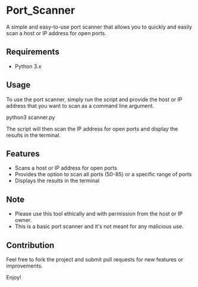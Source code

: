# Port_Scanner

A simple and easy-to-use port scanner that allows you to quickly and easily scan a host or IP address for open ports.

## Requirements

- Python 3.x

## Usage

To use the port scanner, simply run the script and provide the host or IP address that you want to scan as a command line argument.

python3 scanner.py <IP>

The script will then scan the IP address for open ports and display the results in the terminal.

## Features

- Scans a host or IP address for open ports
- Provides the option to scan all ports (50-85) or a specific range of ports
- Displays the results in the terminal


## Note

- Please use this tool ethically and with permission from the host or IP owner. 
- This is a basic port scanner and it's not meant for any malicious use.

## Contribution

Feel free to fork the project and submit pull requests for new features or improvements.

Enjoy!
